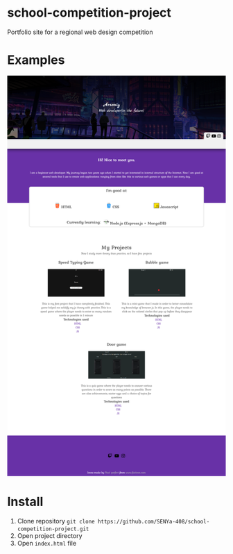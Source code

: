 # school-competition-project

Portfolio site for a regional web design competition

# Examples

![0-screenshot](https://github.com/SENYa-408/school-competition-project/blob/main/readme-imgs/0-screenshot.png)

# Install

1. Clone repository `git clone https://github.com/SENYa-408/school-competition-project.git`
2. Open project directory
3. Open `index.html` file
